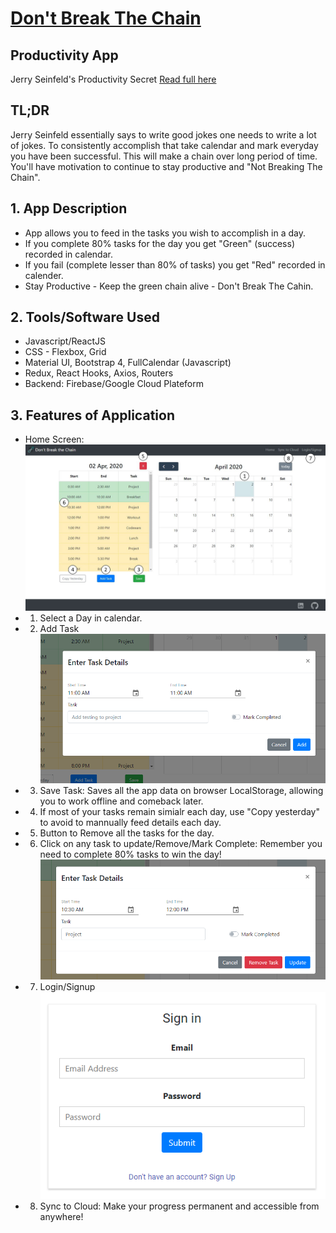 # [Don't Break The Chain](https://dbtc-74557.web.app/)
## Productivity App

Jerry Seinfeld's Productivity Secret [Read full here](https://lifehacker.com/jerry-seinfelds-productivity-secret-281626)

## TL;DR
Jerry Seinfeld essentially says to write good jokes one needs to write a lot of jokes. To consistently accomplish that take calendar and mark everyday you have been successful. This will make a chain over long period of time. You'll have motivation to continue to stay productive and "Not Breaking The Chain".

## 1. App Description
  - App allows you to feed in the tasks you wish to accomplish in a day.
  - If you complete 80% tasks for the day you get "Green" (success) recorded in calendar.
  - If you fail (complete lesser than 80% of tasks) you get "Red" recorded in calender.
  - Stay Productive - Keep the green chain alive - Don't Break The Cahin.
  
## 2. Tools/Software Used
  - Javascript/ReactJS
  - CSS - Flexbox, Grid
  - Material UI, Bootstrap 4, FullCalendar (Javascript)
  - Redux, React Hooks, Axios, Routers
  - Backend: Firebase/Google Cloud Plateform
  
## 3. Features of Application
  - Home Screen:
  ![](readmeFiles/heroScreenLabelled.png)
  - 1. Select a Day in calendar.
  - 2. Add Task
    ![](readmeFiles/addTask.PNG)
  - 3. Save Task: Saves all the app data on browser LocalStorage, allowing you to work offline and comeback later.
  - 4. If most of your tasks remain simialr each day, use "Copy yesterday" to avoid to mannually feed details each day.
  - 5. Button to Remove all the tasks for the day.
  - 6. Click on any task to update/Remove/Mark Complete: Remember you need to complete 80% tasks to win the day!
    ![](readmeFiles/updateTask.PNG)
  - 7. Login/Signup
    ![](readmeFiles/login.PNG)
  - 8. Sync to Cloud: Make your progress permanent and accessible from anywhere!
  
  
  
  
